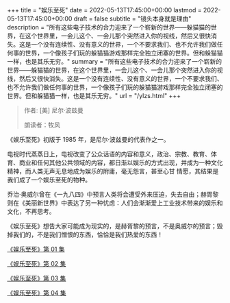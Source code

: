 +++
title = "娱乐至死"
date = 2022-05-13T17:45:00+00:00
lastmod = 2022-05-13T17:45:00+00:00
draft = false
subtitle = "镜头本身就是理由"
description = "所有这些电子技术的合力迎来了一个崭新的世界——躲猫猫的世界，在这个世界里，一会儿这个、一会儿那个突然进入你的视线，然后又很快消失。这是一个没有连续性、没有意义的世界，一个不要求我们、也不允许我们做任何事的世界，一个像孩子们玩的躲猫猫游戏那样完全独立闭塞的世界。但和躲猫猫一样，也是其乐无穷。"
summary = "所有这些电子技术的合力迎来了一个崭新的世界——躲猫猫的世界，在这个世界里，一会儿这个、一会儿那个突然进入你的视线，然后又很快消失。这是一个没有连续性、没有意义的世界，一个不要求我们、也不允许我们做任何事的世界，一个像孩子们玩的躲猫猫游戏那样完全独立闭塞的世界。但和躲猫猫一样，也是其乐无穷。"
url = "/ylzs.html"
+++

> 作者: [美] 尼尔·波兹曼
>
> 朗读者：牧风

《娱乐至死》初版于 1985 年，是尼尔·波兹曼的代表作之一。

电视时代蒸蒸日上，电视改变了公众话语的内容和意义，政治、宗教、教育、体育、商业和任何其他公共领域的内容，都日渐以娱乐的方式出现，并成为一种文化精神，而人类无声无息地成为娱乐的附庸，毫无怨言，甚至心甘 情愿，其结果是我们成了一个娱乐至死的物种。

乔治·奥威尔曾在《一九八四》中预言人类将会遭受外来压迫，失去自由；赫胥黎则在《美丽新世界》中表达了另一种忧虑：人们会渐渐爱上工业技术带来的娱乐和文化，不再思考。

《娱乐至死》想告大家可能成为现实的，是赫胥黎的预言，不是奥威尔的预言；毁掉我们的，不是我们憎恨的东西，恰恰是我们热爱的东西！

[《娱乐至死》第 01 集](./ylzs-1.html)

[《娱乐至死》第 02 集](./ylzs-2.html)

[《娱乐至死》第 03 集](./ylzs-3.html)

[《娱乐至死》第 04 集](./ylzs-4.html)
